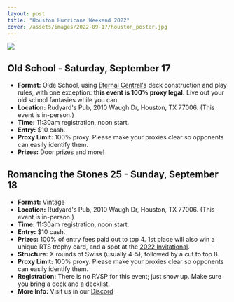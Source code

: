 ```yaml
---
layout: post
title: "Houston Hurricane Weekend 2022"
cover: /assets/images/2022-09-17/houston_poster.jpg
---
```


![]({{site.cdn_url}}/assets/images/2022-09-17/houston_poster.jpg)

## Old School - Saturday, September 17

* **Format:** Olde School, using [Eternal Central's](https://www.eternalcentral.com/9394rules/)
  deck construction and play rules, with one exception: **this event is 100% proxy legal.**
  Live out your old school fantasies while you can.
* **Location:** Rudyard's Pub, 2010 Waugh Dr, Houston, TX 77006. (This event is in-person.)
* **Time:** 11:30am registration, noon start.
* **Entry:** $10 cash.
* **Proxy Limit:** 100% proxy. Please make your proxies clear so opponents can easily
  identify them.
* **Prizes:** Door prizes and more!

## Romancing the Stones 25 - Sunday, September 18

*	**Format:** Vintage
* **Location:** Rudyard's Pub, 2010 Waugh Dr, Houston, TX 77006. (This event is in-person.)
* **Time:** 11:30am registration, noon start.
* **Entry:** $10 cash.
* **Prizes:** 100% of entry fees paid out to top 4. 1st place will also win a unique RTS
  trophy card, and a spot at the [2022 Invitational](/invitational).
* **Structure:** X rounds of Swiss (usually 4-5), followed by a cut to top 8.
* **Proxy Limit:** 100% proxy. Please make your proxies clear so opponents can easily
  identify them.
* **Registration:** There is no RVSP for this event; just show up. Make sure you bring a
  deck and a decklist.
* **More Info:** Visit us in our  [Discord](https://discord.gg/a9uKSEP5ya)

